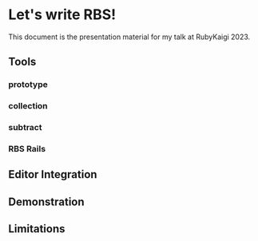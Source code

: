 # Let's write RBS!

This document is the presentation material for my talk at RubyKaigi 2023.

## Tools

### prototype

### collection

### subtract

### RBS Rails

## Editor Integration

## Demonstration

## Limitations
